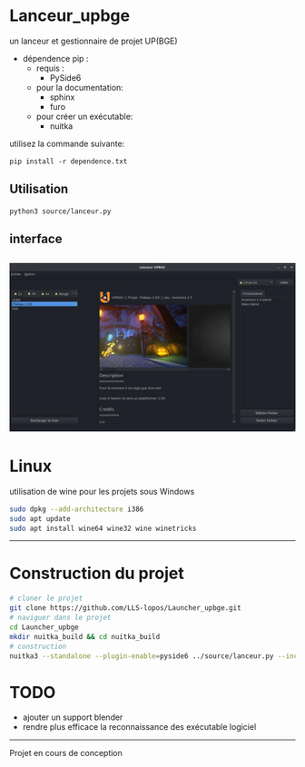 # Lanceur_upbge
un lanceur et gestionnaire de projet UP(BGE)

- dépendence pip :
    - requis :
        - PySide6
    - pour la documentation:
        - sphinx
        - furo
    - pour créer un exécutable:
        - nuitka

utilisez la commande suivante:
```
pip install -r dependence.txt
```

## Utilisation

```
python3 source/lanceur.py
```
## interface
![](./info/img-1.jpg)
---
# Linux
utilisation de wine pour les projets sous Windows

```bash
sudo dpkg --add-architecture i386
sudo apt update
sudo apt install wine64 wine32 wine winetricks
```
---
# Construction du projet
```bash
# cloner le projet
git clone https://github.com/LLS-lopos/Launcher_upbge.git
# naviguer dans le projet
cd Launcher_upbge
mkdir nuitka_build && cd nuitka_build
# construction
nuitka3 --standalone --plugin-enable=pyside6 ../source/lanceur.py --include-data-files=../source/data/Moteur/*.svg=./data/Moteur/ --include-package=GUI --include-package=program
```
# TODO

- ajouter un support blender
- rendre plus efficace la reconnaissance des exécutable logiciel
---
Projet en cours de conception